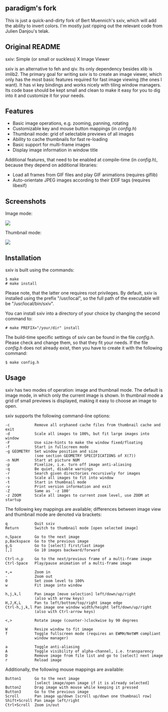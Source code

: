 paradigm's fork
---------------

This is just a quick-and-dirty fork of Bert Muennich's sxiv, which will add the ability to invert colors.  I'm mostly just ripping out the relevant code from Julien Danjou's telak.


Original README
---------------

sxiv: Simple (or small or suckless) X Image Viewer

sxiv is an alternative to feh and qiv. Its only dependency besides xlib is
imlib2. The primary goal for writing sxiv is to create an image viewer, which
only has the most basic features required for fast image viewing (the ones I
want). It has vi key bindings and works nicely with tiling window managers.
Its code base should be kept small and clean to make it easy for you to dig
into it and customize it for your needs.

Features
--------

* Basic image operations, e.g. zooming, panning, rotating
* Customizable key and mouse button mappings (in *config.h*)
* Thumbnail mode: grid of selectable previews of all images
* Ability to cache thumbnails for fast re-loading
* Basic support for multi-frame images
* Display image information in window title

Additional features, that need to be enabled at compile-time (in *config.h*),
because they depend on additional libraries:

* Load all frames from GIF files and play GIF animations (requires giflib)
* Auto-orientate JPEG images according to their EXIF tags (requires libexif)

Screenshots
-----------

Image mode:

  <img src="http://github.com/muennich/sxiv/raw/master/sample/image.png">

Thumbnail mode:

  <img src="http://github.com/muennich/sxiv/raw/master/sample/thumb.png">

Installation
------------
sxiv is built using the commands:

    $ make
    # make install

Please note, that the latter one requires root privileges.
By default, sxiv is installed using the prefix "/usr/local", so the full path
of the executable will be "/usr/local/bin/sxiv".

You can install sxiv into a directory of your choice by changing the second
command to:

    # make PREFIX="/your/dir" install

The build-time specific settings of sxiv can be found in the file *config.h*.
Please check and change them, so that they fit your needs.
If the file *config.h* does not already exist, then you have to create it with
the following command:

    $ make config.h

Usage
-----
sxiv has two modes of operation: image and thumbnail mode. The default is
image mode, in which only the current image is shown. In thumbnail mode a grid
of small previews is displayed, making it easy to choose an image to open.

sxiv supports the following command-line options:

    -c           Remove all orphaned cache files from thumbnail cache and exit
    -d           Scale all images to 100%, but fit large images into window
    -F           Use size-hints to make the window fixed/floating
    -f           Start in fullscreen mode
    -g GEOMETRY  Set window position and size
                 (see section GEOMETRY SPECIFICATIONS of X(7))
    -n NUM       Start at picture NUM
    -p           Pixelize, i.e. turn off image anti-aliasing
    -q           Be quiet, disable warnings
    -r           Search given directories recursively for images
    -s           Scale all images to fit into window
    -t           Start in thumbnail mode
    -v           Print version information and exit
    -Z           Same as `-z 100'
    -z ZOOM      Scale all images to current zoom level, use ZOOM at startup

The following key mappings are available; differences between image view and
thumbnail mode are denoted via brackets:

    q            Quit sxiv
    Return       Switch to thumbnail mode [open selected image]

    n,Space      Go to the next image
    p,Backspace  Go to the previous image
    g,G          Go to [select] first/last image
    [,]          Go 10 images backward/forward

    Ctrl-n,p     Go to the next/previous frame of a multi-frame image
    Ctrl-Space   Play/pause animation of a multi-frame image

    +,=          Zoom in
    -            Zoom out
    0            Set zoom level to 100%
    w            Fit image into window

    h,j,k,l      Pan image [move selection] left/down/up/right
                 (also with arrow keys)
    H,J,K,L      Pan to left/bottom/top/right image edge
    Ctrl-h,j,k,l Pan image one window width/height left/down/up/right
                 (also with Ctrl-arrow keys)

    <,>          Rotate image (counter-)clockwise by 90 degrees

    W            Resize window to fit image
    f            Toggle fullscreen mode (requires an EWMH/NetWM compliant
                 window manager)

    a            Toggle anti-aliasing
    A            Toggle visibility of alpha-channel, i.e. transparency
    D            Remove image from file list and go to [select] next image
    r            Reload image

Additionally, the following mouse mappings are available:

    Button1      Go to the next image
                 [select image/open image if it is already selected]
    Button2      Drag image with mouse while keeping it pressed
    Button3      Go to the previous image
    Scroll       Pan image up/down [scroll up/down one thumbnail row]
    Shift+Scroll Pan image left/right
    Ctrl+Scroll  Zoom in/out
